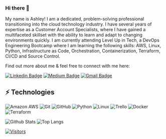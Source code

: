 ### Hi there 👋

My name is Ashley! I am a dedicated, problem-solving professional transitioning into the cloud technology industry. I have several years of expertise as a Customer Account Specialists, where I have gained a multifaceted skillset with the ability to learn and adapt to changing environments quickly. I am currently attending Level Up in Tech, a DevOps Engineering Bootcamp where I am learning the following skills: AWS, Linux, Python, Infrastructure as Code, Orchestration, Containerization, Terraform, CI/CD and Source Control. 

Find out more about me & feel free to connect with me here:

<!-- Replace the fields below with the information requested. Remember to remove the encapsulating <> characters. For spaces in names, use %20 (e.g. Broadus%20Palmer) -->

[![Linkedin Badge](https://img.shields.io/badge/-Ashley%20MyrickEllis-blue?style=flat-square&logo=Linkedin&logoColor=white&link=www.linkedin.com/in/ashley-myrick-ellis-610a1a201/)](www.linkedin.com/in/ashley-myrick-ellis-610a1a201/)
[![Medium Badge](https://img.shields.io/badge/Ashley%20MyrickEllis-12100E?style=flat-square&logo=medium&logoColor=white&link=https://medium.com/@ashleymyrickellis/)](https://medium.com/@ashleymyrickellis/)
[![Gmail Badge](https://img.shields.io/badge/-ashleymonet17@gmail.com-c14438?style=flat-square&logo=Gmail&logoColor=white&link=mailto:ashleymonet17@gmail.com)](mailto:ashleymonet17@gmail.com)

## ⚡ Technologies

<!-- Check out the Badges folder for more badges -->

![Amazon AWS](https://img.shields.io/badge/Amazon%20AWS-232F3E?style=flat-square&logo=amazon-aws)
![Git](https://img.shields.io/badge/-Git-black?style=flat-square&logo=git)
![GitHub](https://img.shields.io/badge/-GitHub-181717?style=flat-square&logo=github)
![Python](https://img.shields.io/badge/-Python-black?style=flat-square&logo=Python)
![Linux](https://img.shields.io/badge/Linux-FCC624?style=flat-square&logo=linux&logoColor=black)
![Trello](https://img.shields.io/badge/Trello-%23026AA7.svg?style=flat-square&logo=Trello&logoColor=white)
![Docker](https://img.shields.io/badge/docker-%230db7ed.svg?style=for-the-badge&logo=docker&logoColor=white)
![Terraform](https://img.shields.io/badge/terraform-%235835CC.svg?style=for-the-badge&logo=terraform&logoColor=white)

<!-- Replace the fields below with the information requested. Remember to remove the encapsulating <> characters. -->

![Github Stats](https://github-readme-stats.vercel.app/api?username=AshleyMyrickEllis)
![Top Langs](https://github-readme-stats.vercel.app/api/top-langs/?username=AshleyMyrickEllis)


[![Visitors](https://api.visitorbadge.io/api/visitors?path=LevelUpInTech%2FLevelUpInTech&label=VISITORS&countColor=%23263759)](https://visitorbadge.io/status?path=LevelUpInTech%2FLevelUpInTech)
